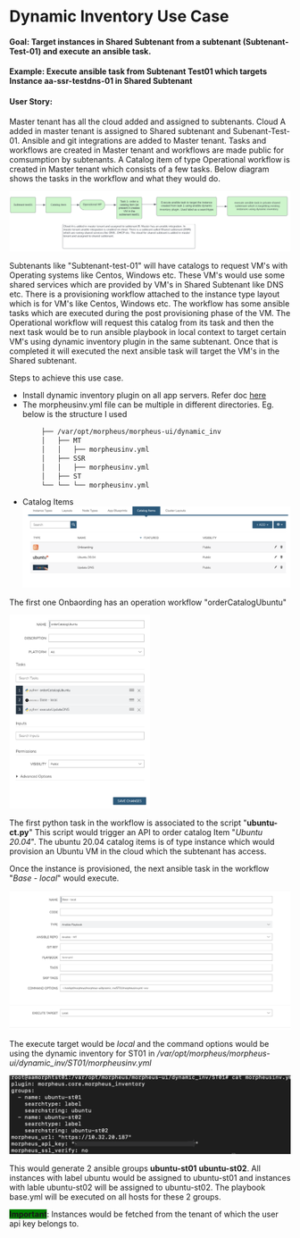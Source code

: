 # Dynamic Inventory Use Case

#### Goal: Target instances in Shared Subtenant from a subtenant (Subtenant-Test-01) and execute an ansible task.

#### Example: Execute ansible task from Subtenant Test01 which targets Instance aa-ssr-testdns-01 in Shared Subtenant

#### User Story:
Master tenant has all the cloud added and assigned to subtenants. Cloud A added in master tenant is assigned to Shared subtenant and Subenant-Test-01. Ansible and git integrations are added to Master tenant. Tasks and workflows are created in Master tenant and workflows are made public for comsumption by subtenants. A Catalog item of type Operational workflow is created in Master tenant which consists of a few tasks. Below diagram shows the tasks in the workflow and what they would do.

![Workflow](/src/DI01.png?raw=true "Workflow")

Subtenants like "Subtenant-test-01" will have catalogs to request VM's with Operating systems like Centos, Windows etc. These VM's would use some shared services which are provided by VM's in Shared Subtenant like DNS etc. There is a provisioning workflow attached to the instance type layout which is for VM's like Centos, Windows etc. The workflow has some ansible tasks which are executed during the post provisioning phase of the VM. The Operational workflow will request this catalog from its task and then the next task would be to run ansible playbook in local context to target certain VM's using dynamic inventory plugin in the same subtenant. Once that is completed it will executed the next ansible task will target the VM's in the Shared subtenant.


Steps to achieve this use case.

- Install dynamic inventory plugin on all app servers. Refer doc [here](https://github.com/gomorpheus/ansible-collection-morpheus-core#readme)
- The morpheusinv.yml file can be multiple in different directories. Eg. below is the structure I used
```
        ├── /var/opt/morpheus/morpheus-ui/dynamic_inv
        │   ├── MT
        │   │   ├── morpheusinv.yml
        │   ├── SSR
        │   │   ├── morpheusinv.yml
        │   ├── ST
        └── └── └── morpheusinv.yml
```

- Catalog Items
![Catalog Items](/src/catalogItems.png?raw=true "Catalog Items")

The first one Onbaording has an operation workflow "orderCatalogUbuntu"

<img src="/src/ocUbuntu.png" alt="Catalog Ubuntu VM" width="50%"/>

The first python task in the workflow is associated to the script "**ubuntu-ct.py**" This script would trigger an API to order catalog Item "*Ubuntu 20.04*". The ubuntu 20.04 catalog items is of type instance which would provision an Ubuntu VM in the cloud which the subtenant has access. 

Once the instance is provisioned, the next ansible task in the workflow "*Base - local*" would execute. 

![Ansible task for Subtenant-Test-01](/src/baseLocal.png?raw=true "Base Local")

The execute target would be *local* and the command options would be using the dynamic inventory for ST01 in */var/opt/morpheus/morpheus-ui/dynamic_inv/ST01/morpheusinv.yml*

![ST inventory file](/src/STinv.png?raw=true "Invenory file")

This would generate 2 ansible groups **ubuntu-st01** **ubuntu-st02**. All instances with label ubuntu would be assigned to ubuntu-st01 and instances with lable ubuntu-st02 will be assigned to ubuntu-st02. The playbook base.yml will be executed on all hosts for these 2 groups.

<span style="background-color: green">**Important**</span>: Instances would be fetched from the tenant of which the user api key belongs to.